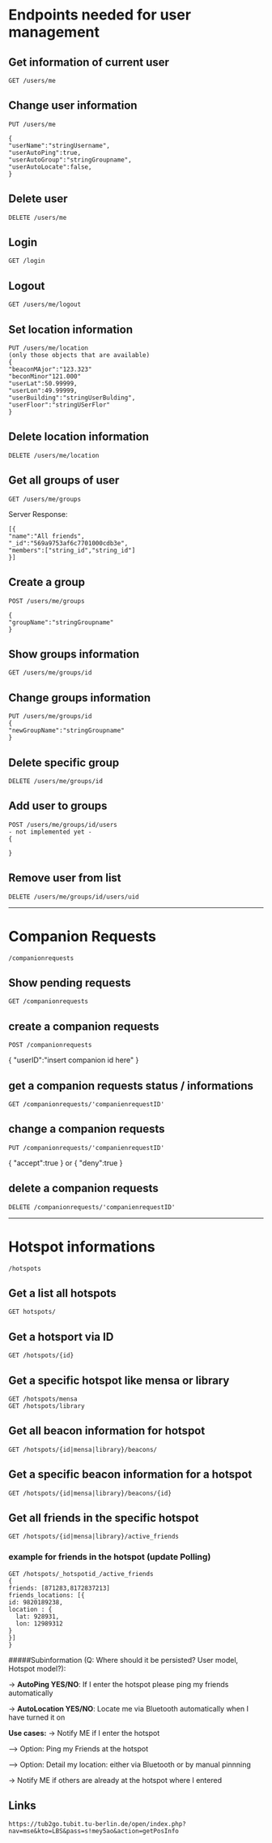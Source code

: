 # Endpoints needed for user management

## Get information of current user
	GET /users/me

## Change user information
	PUT /users/me
	
	{
	"userName":"stringUsername",
	"userAutoPing":true,
	"userAutoGroup":"stringGroupname",
	"userAutoLocate":false,
	}
	

## Delete user
	DELETE /users/me

## Login
	GET /login
	
## Logout
	GET /users/me/logout

## Set location information
	PUT /users/me/location
	(only those objects that are available)
	{
	"beaconMAjor":"123.323"
	"beconMinor"121.000"
	"userLat":50.99999, 
	"userLon":49.99999, 
	"userBuilding":"stringUserBulding",
	"userFloor":"stringUSerFlor"
	}

## Delete location information
	DELETE /users/me/location

## Get all groups of user
	GET /users/me/groups
	
Server Response:

	[{
	"name":"All friends",
	"_id":"569a9753af6c7701000cdb3e",
	"members":["string_id","string_id"]
	}]

## Create a group
	POST /users/me/groups
	
	{
	"groupName":"stringGroupname"
	}

## Show groups information
	GET /users/me/groups/id
	

## Change groups information
	PUT /users/me/groups/id
	{
	"newGroupName":"stringGroupname"
	}

## Delete specific group
	DELETE /users/me/groups/id


## Add user to groups
	POST /users/me/groups/id/users
	- not implemented yet -
	{
	 
	}
	

## Remove user from list
	DELETE /users/me/groups/id/users/uid

---
# Companion Requests
	/companionrequests

## Show pending requests
	GET /companionrequests

## create a companion requests
	POST /companionrequests

{
 "userID":"insert companion id here"
}

## get a companion requests status / informations
	GET /companionrequests/'companienrequestID'

## change a companion requests
	PUT /companionrequests/'companienrequestID'
{
 "accept":true
}
or
{
 "deny":true
}

## delete a companion requests
	DELETE /companionrequests/'companienrequestID'
---
# Hotspot informations
	/hotspots

## Get a list all hotspots
	GET hotspots/

## Get a hotsport via ID
	GET /hotspots/{id}

## Get a specific hotspot like mensa or library
	GET /hotspots/mensa
	GET /hotspots/library

## Get all beacon information for hotspot
	GET /hotspots/{id|mensa|library}/beacons/

## Get a specific beacon information for a hotspot
	GET /hotspots/{id|mensa|library}/beacons/{id}

## Get all friends in the specific hotspot
	GET /hotspots/{id|mensa|library}/active_friends

### example for friends in the hotspot (update Polling)
	GET /hotspots/_hotspotid_/active_friends
	{
  	friends: [871283,8172837213]
  	friends_locations: [{
    id: 9820189238,
    location : {
      lat: 928931,
      lon: 12989312
    }
	}]
	}



#####Subinformation (Q: Where should it be persisted? User model, Hotspot model?):

-> **AutoPing YES/NO**: If I enter the hotspot please ping my friends automatically

-> **AutoLocation YES/NO**: Locate me via Bluetooth automatically when I have turned it on

**Use cases:**
-> Notify ME if I enter the hotspot

--> Option: Ping my Friends at the hotspot

--> Option: Detail my location: either via Bluetooth or by manual pinnning

-> Notify ME if others are already at the hotspot where I entered


## Links
	https://tub2go.tubit.tu-berlin.de/open/index.php?nav=mse&kto=LBS&pass=s!mey5ao&action=getPosInfo
